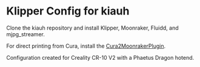 # Klipper Config for kiauh

Clone the kiauh repository and install Klipper, Moonraker, Fluidd, and mjpg\_streamer.

For direct printing from Cura, install the [Cura2MoonrakerPlugin](https://github.com/emtrax-ltd/Cura2MoonrakerPlugin).

Configuration created for Creality CR-10 V2 with a Phaetus Dragon hotend.
